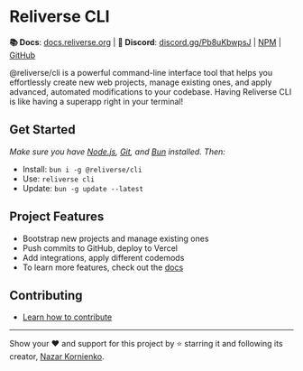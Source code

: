 # Reliverse CLI

**📚 Docs**: [docs.reliverse.org](https://docs.reliverse.org/cli) | **💙 Discord**: [discord.gg/Pb8uKbwpsJ](https://discord.gg/Pb8uKbwpsJ) | [NPM](https://npmjs.com/@reliverse/cli) | [GitHub](https://github.com/reliverse/cli)

@reliverse/cli is a powerful command-line interface tool that helps you effortlessly create new web projects, manage existing ones, and apply advanced, automated modifications to your codebase. Having Reliverse CLI is like having a superapp right in your terminal!

## Get Started

_Make sure you have [Node.js](https://nodejs.org), [Git](https://git-scm.com/downloads), and [Bun](https://bun.sh) installed. Then:_

- Install: `bun i -g @reliverse/cli`
- Use: `reliverse cli`
- Update: `bun -g update --latest`

## Project Features

- Bootstrap new projects and manage existing ones
- Push commits to GitHub, deploy to Vercel
- Add integrations, apply different codemods
- To learn more features, check out the [docs](https://docs.reliverse.org/cli)

## Contributing

- [Learn how to contribute](https://docs.reliverse.org/intro/contributing/)

***

Show your ❤️ and support for this project by ⭐ starring it and following its creator, [Nazar Kornienko](https://github.com/blefnk).
